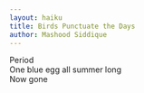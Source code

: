 ```yaml
---
layout: haiku
title: Birds Punctuate the Days
author: Mashood Siddique
---
```


Period<br>
One blue egg all summer long<br>
Now gone<br>

